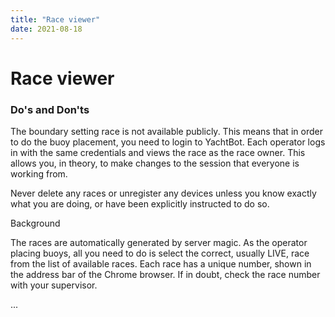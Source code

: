 ```yaml
---
title: "Race viewer"
date: 2021-08-18
---
```

# Race viewer

### Do's and Don'ts

  

The boundary setting race is not available publicly. This means that in order to do the buoy placement, you need to login to YachtBot. Each operator logs in with the same credentials and views the race as the race owner. This allows you, in theory, to make changes to the session that everyone is working from.

  

Never delete any races or unregister any devices unless you know exactly what you are doing, or have been explicitly instructed to do so.

  

Background

The races are automatically generated by server magic. As the operator placing buoys, all you need to do is select the correct, usually LIVE, race from the list of available races. Each race has a unique number, shown in the address bar of the Chrome browser. If in doubt, check the race number with your supervisor.

  

  

...